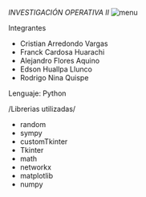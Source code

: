 *INVESTIGACIÓN OPERATIVA II*
![menu](https://github.com/rodrigoninaa/m-todos_io_python/assets/110081529/09e26273-c407-4886-8d88-61b9eccbc65e)

Integrantes
- Cristian Arredondo Vargas
- Franck Cardosa Huarachi
- Alejandro Flores Aquino
- Edson Huallpa Llunco
- Rodrigo Nina Quispe

Lenguaje: Python

/Librerias utilizadas/
- random
- sympy
- customTkinter  
- Tkinter
- math
- networkx
- matplotlib
- numpy
  
